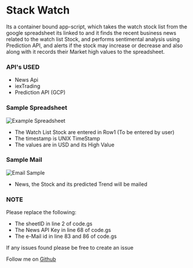 # Stack Watch 
Its a container bound app-script, which takes the watch stock list from the google spreadsheet its linked to and it finds the recent business news related to the watch list Stock, and performs sentimental analysis using Prediction API, and alerts if the stock may increase or decrease and also along with it  records their Market high values to the spreadsheet.

### API's USED

 - News Api
 - iexTrading
 - Prediction API (GCP)

### Sample Spreadsheet
![Example Spreadsheet ](https://image.ibb.co/fjCc7n/appscript.jpg)
 - The Watch List Stock are entered in Row1 (To be entered by user)
 - The timestamp is UNIX TimeStamp
 - The values are in USD and its High Value
### Sample Mail
![Email Sample](https://image.ibb.co/eTLpnn/appscript2.jpg)
 - News, the Stock and its predicted Trend will be mailed  
### NOTE
Please replace the following:
 - The sheetID in line 2 of code.gs
 - The News API Key in line 68 of code.gs
 - The e-Mail id in line 83 and 86 of code.gs

If any issues found please be free to create an issue 

Follow me on [Github](https://github.com/mspawanranjith)
